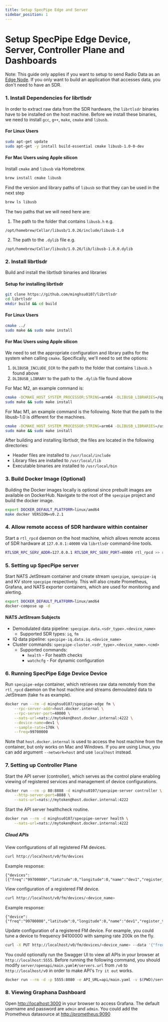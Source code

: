 ```yaml
---
title: Setup SpecPipe Edge and Server
sidebar_position: 1
---
```


# Setup SpecPipe Edge Device, Server, Controller Plane and Dashboards

Note: This guide only applies if you want to setup to send Radio Data as an [Edge Node](../architecture#edge-nodes). If you only want to build an application that accesses data, you don't need to have an SDR.

### 1. Install Dependencies for librtlsdr
In order to extract raw data from the SDR hardware, the `librtlsdr` binaries have to be installed on the host machine. Before we install these binaries, we need to install `gcc`, `g++`, `make`, `cmake` and `libusb`.

#### For Linux Users
```bash
sudo apt-get update
sudo apt-get -y install build-essential cmake libusb-1.0-0-dev
```

#### For Mac Users using Apple silicon
Install `cmake` and `libusb` via Homebrew.
```bash
brew install cmake libusb
```
Find the version and library paths of `libusb` so that they can be used in the next step
```bash
brew ls libusb
```
The two paths that we will need here are:
1) The path to the folder that contains `libusb.h` e.g.
```
/opt/homebrew/Cellar/libusb/1.0.26/include/libusb-1.0
```
2) The path to the `.dylib` file e.g.
```
/opt/homebrew/Cellar/libusb/1.0.26/lib/libusb-1.0.0.dylib
```

### 2. Install librtlsdr
Build and install the librtlsdr binaries and libraries

#### Setup for installing librtlsdr

```bash
git clone https://github.com/minghsu0107/librtlsdr
cd librtlsdr
mkdir build && cd build
```

#### For Linux Users
```bash
cmake ../
sudo make && sudo make install
```
#### For Mac Users using Apple silicon
We need to set the appropriate configuration and library paths for the system when calling `cmake`. Specifically, we'll need to set the options:
1) `DLIBUSB_INCLUDE_DIR` to the path to the folder that contains `libusb.h` found above
2) `DLIBUSB_LIBRARY` to the path to the `.dylib` file found above

For Mac M2, an example command is:

```bash
cmake -DCMAKE_HOST_SYSTEM_PROCESSOR:STRING=arm64 -DLIBUSB_LIBRARIES=/opt/homebrew/Cellar/libusb/1.0.26/include/libusb-1.0 -DLIBUSB_LIBRARY=/opt/homebrew/lib/libusb-1.0.dylib ../
sudo make && sudo make install
```

For Mac M1, an example command is the following. Note that the path to the libusb-1.0 is different for the machines.
```bash
cmake -DCMAKE_HOST_SYSTEM_PROCESSOR:STRING=arm64 -DLIBUSB_LIBRARIES=/usr/local/Cellar/libusb/1.0.26/include/libusb-1.0 -DLIBUSB_LIBRARY=/usr/local/lib/libusb-1.0.dylib ../
sudo make && sudo make install
```

After building and installing librtlsdr, the files are located in the following directories:
- Header files are installed to `/usr/local/include`
- Library files are installed to `/usr/local/lib`
- Executable binaries are installed to `/usr/local/bin`

### 3. Build Docker Image (Optional)
Building the Docker images locally is optional since prebuilt images are available on DockerHub.
Navigate to the root of the `specpipe` project and build the docker image.
```bash
export DOCKER_DEFAULT_PLATFORM=linux/amd64
make docker VERSION=v0.2.1
```

### 4. Allow remote access of SDR hardware within container
Start a `rtl_rpcd` daemon on the host machine, which allows remote access of SDR hardware at `127.0.0.1:40000` via `librtlsdr` command-line tools.

```bash
RTLSDR_RPC_SERV_ADDR=127.0.0.1 RTLSDR_RPC_SERV_PORT=40000 rtl_rpcd >> rtlrpcd.log 2>&1 &
```

### 5. Setting up SpecPipe server

Start NATS JetStream container and create stream `specpipe`, `specpipe-iq` and KV store `specpipe` respectively. This will also create Prometheus, Grafana, and NATS exporter containers, which are used for monitoring and alerting.

```bash
export DOCKER_DEFAULT_PLATFORM=linux/amd64
docker-compose up -d
```

#### NATS JetStream Subjects
- Demodulated data pipeline: `specpipe.data.<sdr_type>.<device_name>`
  - Supported SDR types: `iq`, `fm`
- IQ data pipeline: `specpipe-iq.data.iq.<device_name>`
- Cluster commands: `specpipe-cluster.<sdr_type>.<device_name>.<cmd>`
  - Supported commands:
    - `health` - For health checks
    - `watchcfg` - For dynamic configuration

### 6. Running SpecPipe Edge Device Device
Run `specpipe-edge` container, which retrieves raw data remotely from the `rtl_rpcd` daemon on the host machine and streams demoulated data to JetStream (take `fm` as example).

```bash
docker run --rm -d minghsu0107/specpipe-edge fm \
    --rpc-server-addr=host.docker.internal \
    --rpc-server-port=40000 \
    --nats-url=nats://mytoken@host.docker.internal:4222 \
    --device-name=dev1 \
    --sample-rate=170k \
    --freq=99700000
```
Note that `host.docker.internal` is used to access the host machine from the container, but only works on Mac and Windows. If you are using Linux, you can add argument `--network=host` and use `localhost` instead.

### 7. Setting up Controller Plane
Start the API server (controller), which serves as the control plane enabling viewing of registered services and management of device configurations.

```bash
docker run --rm -p 80:8888 -d minghsu0107/specpipe-server controller \
    --http-server-port=8888 \
    --nats-url=nats://mytoken@host.docker.internal:4222
```

Start the API server healthcheck routine.

```bash
docker run --rm -d minghsu0107/specpipe-server health \
    --nats-url=nats://mytoken@host.docker.internal:4222
```
##### Cloud APIs
View configurations of all registered FM devices.
```bash
curl http://localhost/v0/fm/devices
```
Example response:
```
{"devices":[{"freq":"99700000","latitude":0,"longitude":0,"name":"dev1","register_ts":1708125826204,"resample_rate":"32k","sample_rate":"170k","specpipe_version":"v0.2.1"}]}
```

View configuration of a registered FM device.
```bash
curl http://localhost/v0/fm/devices/<device_name>
```
Example response:
```
{"device":{"freq":"99700000","latitude":0,"longitude":0,"name":"dev1","register_ts":1708125826204,"resample_rate":"32k","sample_rate":"170k","specpipe_version":"v0.2.1"}}
```

Update configuration of a registered FM device. For example, you could tune a device to frequency 94100000 with samping rate 200k on the fly.
```bash
curl -X PUT http://localhost/v0/fm/devices/<device_name> --data '{"freq":"94100000","sample_rate": "200k"}'
```

You could optionally run the Swagger UI to view all APIs in your browser at `http://localhost:5555`. Before running the following command, you should modify `server/openapi/main.yaml#/servers.url` from `/v0` to `http://localhost/v0` in order to make API's `Try it out` works.

```bash
docker run --rm -d -p 5555:8080 -e API_URL=api/main.yaml -v $(PWD)/server/openapi:/usr/share/nginx/html/api swaggerapi/swagger-ui
```

### 8. Viewing Graphana Dashboard
Open [http://localhost:3000](http://localhost:3000) in your browser to access Grafana. The default username and password are `admin` and `admin`. You could add the Prometheus datasource at [http://prometheus:9090](http://prometheus:9090)
